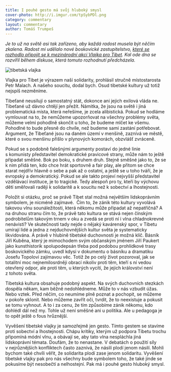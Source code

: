 ```yaml
---
title: I pouhé gesto má svůj hluboký smysl
cover-photo: http://i.imgur.com/tpSybPDl.png
category: commentary
layout: commentary
author: Tomáš Trumpeš
---
```


*Je to už na světě asi tak zařízeno, aby každá radost musela být něčím zkalena. Radost mi udělalo nové boskovické zastupitelstvo, [které se rozhodlo připojit se k mezinárodní akci Vlajka pro Tibet](/clanky/2015/02/vlajka-pro-tibet.html). Kal ode dna se rozvířil během diskuse, která tomuto rozhodnutí předcházela.*

<img src="http://i.imgur.com/tpSybPD.png" alt="tibetská vlajka" class="img-responsive">

Vlajka pro Tibet je výrazem naší solidarity, prohlásil stručně místostarosta Petr Malach. A našeho soucitu, dodal bych. Osud tibetské kultury už totiž nejspíš nezměníme. 

Tibeťané neusilují o samostatný stát, dokonce ani jejich exilová vláda ne. Tibeťané už dávno chtějí jen přežít. Námitka, že jsou na světě i jiná problematická místa, která neřešíme, je zcela alibistická. Pokud se hodláme vymlouvat na to, že nemůžeme upozorňovat na všechny problémy světa, můžeme velmi pohodlně skončit u toho, že budeme mlčet ke všemu. Pohodlné to bude přesně do chvíle, než budeme sami zastání potřebovat. Argument, že Tibeťané jsou na daném území v menšině, zaznívá ve městě, které o svou menšinu přišlo v plynových komorách, obzvlášť zvráceně. 

Pokud se s podobně falešnými argumenty postaví do jedné linie s komunisty představitel demokratické pravicové strany, může nám to ještě připadat směšné. Bok po boku, s druhem druh. Stejně směšné jako to, že se k nim přidá ten, kdo chce hrát sportovně a fair play, ale přitom se chce starat nejdřív hlavně o sebe a pak až o ostatní, a ještě se u toho tváří, že je evropský a demokratický. Pokud se ale takto projeví nejvyšší představitel vzdělávací instituce, je to tragické. Tedy alespoň pro ty, kteří by výchovu dětí směřovali raději k solidaritě a k soucitu než k sobectví a lhostejnosti.

Položit si otázku, proč se právě Tibet stal možná největším lidskoprávním symbolem, je nicméně zajímavé.  Čím to, že zánik této kultury vyvolává takovou vlnu sounáležitosti, která někomu může připadat až nepatřičná? A na druhou stranu čím to, že právě tato kultura se stává nejen čínským podrobitelům takovým trnem v oku a zvedá se proti ní i vlna chladnokrevné nenávisti? 
Ve skutečnosti tady nejde o nějaký kavárenský spor, v Tibetu umírají lidé a jedna z nejduchovnějších kultur světa je systematicky likvidována. A právě v hlubině tibetské duchovnosti je možná klíč. Básník Jiří Kuběna, který je mimochodem svým občanským jménem Jiří Paukert jako kunsthistorik spolupodepsán třeba pod podobou prohlídkové trasy boskovického zámku, uvedl kdysi v dokumentu o básníku a dramatiku Josefu Topolovi zajímavou věc. Totiž že po celý život pozoroval, jak se totalitní moc nejnemilosrdněji obrací nikoliv proti těm, kteří s ní vedou otevřený odpor, ale proti těm, u kterých vycítí, že jejich království není z tohoto světa. 

Tibetská kultura obsahuje podobný aspekt. Na svých duchovních stezkách dospěla někam, kam běžně nedohlédneme. Může to v nás vzbudit úžas. Nebo vztek. Před něčím, co neumíme plně poznat a pochopit, se můžeme v pokoře sklonit. Nebo můžeme zavřít oči, tvrdit, že to neexistuje a pokusit se tomu vyhnout. A to i za cenu, že tím způsobíme zánik někomu, kdo dohlédl dál než my. Tohle už není směšné ani u politika. Ale u pedagoga je to opět ještě o fous hrůznější.

Vyvěšení tibetské vlajky je samozřejmě jen gesto. Tímto gestem se stavíme proti sobectví a lhostejnosti. Chápu kritiky, kterým už podpora Tibetu trochu připomíná módní vlnu, a obávají se, aby tato vlna nespláchla jiná lidskoprávní témata. Doufám, že to nenastane. V debatách o použití síly v nejrůznějších konfliktech často zaznívá, že násilí plodí jenom násilí. Mohli bychom také chvíli věřit, že solidarita plodí zase jenom solidaritu. Vyvěšení tibetské vlajky pak pro nás všechny bude symbolem toho, že také jinde se pokusíme být nesobečtí a nelhostejní. Pak má i pouhé gesto hluboký smysl.
